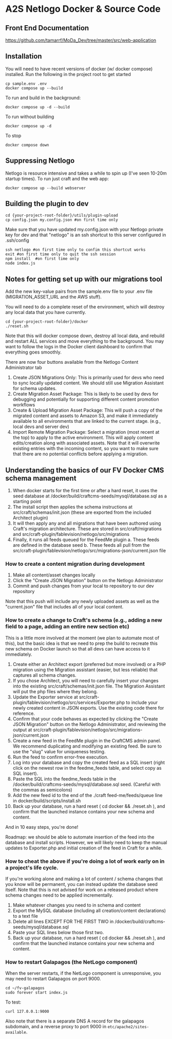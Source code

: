 # A2S Netlogo Docker & Source Code

## Front End Documentation

https://github.com/tamarrf/MoDa_Dev/tree/master/src/web-application

## Installation

You will need to have recent versions of docker (w/ docker compose) installed. Run the following in the project root to get started

	cp sample.env .env
	docker compose up --build 

To run and build in the background:

	docker compose up -d --build 

To run without building

	docker compose up -d 

To stop

	docker compose down

## Suppressing Netlogo

Netlogo is resource intensive and takes a while to spin up (I've seen 10-20m startup times). To run just craft and the web app:

	docker compose up --build webserver

## Building the plugin to dev
	cd {your-project-root-folder}/utils/plugin-upload
	cp config.json my.config.json #on first time only

Make sure that you have updated my.config.json with your Netlogo private key for dev and that "netlogo" is an ssh shortcut to this server configured in .ssh/config

	ssh netlogo #on first time only to confim this shortcut works
	exit #on first time only to quit the ssh session
	npm install  #on first time only
	node index.js

## Notes for getting set up with our migrations tool

Add the new key-value pairs from the sample.env file to your .env file (MIGRATION_ASSET_URL and the AWS stuff).

You will need to do a complete reset of the environment, which will destroy any local data that you have currently.

	cd {your-project-root-folder}/docker
	./reset.sh

Note that this will docker compose down, destroy all local data, and rebuild and restart ALL services and move everything to the background. You may want to follow the logs in the Docker client dashboard to confirm that everything goes smoothly.

There are now four buttons available from the Netlogo Content Administrator tab
1. Create JSON Migrations Only: This is primarily used for devs who need to sync locally updated content. We should still use Migration Assistant for schema updates.
2. Create Migration Asset Package: This is likely to be used by devs for debugging and potentially for supporting different content promotion workflows
3. Create & Upload Migration Asset Package: This will push a copy of the migrated content and assets to Amazon S3, and make it immediately available to all environments that are linked to the current stage. (e.g., local devs and server dev)
4. Import Remote Migration Package: Select a migration (most recent at the top) to apply to the active environment. This will apply content edits/creation along with associated assets. Note that it will overwrite existing entries with the incoming content, so you want to make sure that there are no potential conflicts before applying a migration.

## Understanding the basics of our FV Docker CMS schema management
1. When docker starts for the first time or after a hard reset, it uses the seed database at /docker/build/craftcms-seeds/mysql/database.sql as a starting point
2. The install script then applies the schema instructions at src/craft/schemas/init.json (these are exported from the included Architect plugin)
3. It will then apply any and all migrations that have been authored using Craft's migration architecture. These are stored in src/craft/migrations and src/craft-plugin/fablevision/netlogo/src/migrations
4. Finally, it runs all feeds queued for the FeedMe plugin
	a. These feeds are defined in the database seed
	b. These feeds all pull from the src/craft-plugin/fablevision/netlogo/src/migrations-json/current.json file

### How to create a content migration during development
1. Make all content/asset changes locally
2. Click the "Create JSON Migration" button on the Netlogo Administrator
3. Commit and push changes from your local to repository to our dev repository

Note that this push will include any newly uploaded assets as well as the "current.json" file that includes all of your local content.

### How to create a change to Craft's schema (e.g., adding a new field to a page, adding an entire new section etc)
This is a little more involved at the moment (we plan to automate most of this), but the basic idea is that we need to prep the build to recreate this new schema on Docker launch so that all devs can have access to it immediately.
1. Create either an Architect export (preferred but more involved) or a PHP migration using the Migration assistant (easier, but less reliable) that captures all schema changes.
2. If you chose Architect, you will need to carefully insert your changes into the existing src/craft/schemas/init.json file. The Migration Assistant will put the php files where they belong.
3. Update the Exporter service at src/craft-plugin/fablevision/netlogo/src/services/Exporter.php to include your newly created content in JSON exports. Use the existing code there for reference.
4. Confirm that your code behaves as expected by clicking the "Create JSON Migration" button on the Netlogo Administrator, and reviewing the output at src/craft-plugin/fablevision/netlogo/src/migrations-json/current.json
5. Create a new feed in the FeedMe plugin in the CraftCMS admin panel. We recommend duplicating and modifying an existing feed. Be sure to use the "slug" value for uniqueness testing.
6. Run the feed to confirm error-free execution.
7. Log into your database and copy the created feed as a SQL insert (right click on the newest row in the feedme_feeds table, and select copy as SQL insert).
8. Paste the SQL into the feedme_feeds table in the /docker/build/craftcms-seeds/mysql/database.sql seed. (Careful with the commas as semicolons)
9. Add the new feed id to the end of the ./craft feed-me/feeds/queue line in docker/build/scripts/install.sh
10. Back up your database, run a hard reset ( cd docker && ./reset.sh ), and confirm that the launched instance contains your new schema and content.

And in 10 easy steps, you're done!

Roadmap: we should be able to automate insertion of the feed into the database and install scripts. However, we will likely need to keep the manual updates to Exporter.php and initial creation of the feed in Craft for a while.

### How to cheat the above if you're doing a lot of work early on in a project's life cycle.
If you're working alone and making a lot of content / schema changes that you know will be permanent, you can instead update the database seed itself.
Note that this is not advised for work on a released product where schema changes need to be applied incrementally.
1. Make whatever changes you need to in schema and content
2. Export the MySQL database (including all creation/content declarations) to a text file
3. Delete all lines EXCEPT FOR THE FIRST TWO in /docker/build/craftcms-seeds/mysql/database.sql
4. Paste your SQL lines below those first two. 
5. Back up your database, run a hard reset ( cd docker && ./reset.sh ), and confirm that the launched instance contains your new schema and content.

### How to restart Galapagos (the NetLogo component)
When the server restarts, if the NetLogo component is unresponsive, you may need to restart Galapagos on port 9000.

	cd ~/fv-galapagos
	sudo forever start index.js
To test:

	curl 127.0.0.1:9000

Also note that there is a separate DNS A record for the galapagos subdomain, and a reverse proxy to port 9000 in `etc/apache2/sites-available`.

